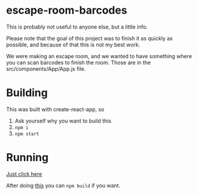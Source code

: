 # escape-room-barcodes
This is probably not useful to anyone else, but a little info.

Please note that the goal of this project was to finish it as quickly as possible, and because of that this is not my best work.

We were making an escape room, and we wanted to have something where you can scan barcodes to finish the room. Those are in the src/components/App/App.js file.

# Building

This was built with create-react-app, so

1. Ask yourself why you want to build this
2. `npm i`
3. `npm start`

# Running
[Just click here](https://escape-room-barcodes.yammer.host)

After doing [this](#building) you can `npm build` if you want.
